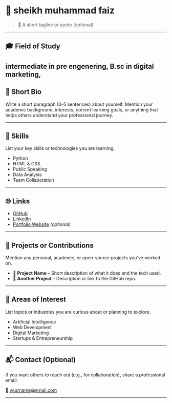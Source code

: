 # 👤 sheikh muhammad faiz

> 📌 A short tagline or quote (optional)

---

## 🎓 Field of Study
intermediate in pre engenering, B.sc in digital marketing, 
---

## 🧾 Short Bio

Write a short paragraph (3–5 sentences) about yourself. Mention your academic background, interests, current learning goals, or anything that helps others understand your professional journey.

---

## 💼 Skills

List your key skills or technologies you are learning.

- Python
- HTML & CSS
- Public Speaking
- Data Analysis
- Team Collaboration

---

## 🌐 Links

- [GitHub](https://github.com/sheikhmuhammadfaiz)
- [LinkedIn](https://linkedin.com/in/sheikhmuhammadfaiz)
- [Portfolio Website](https://yourwebsite.com) *(optional)*

---

## 🚀 Projects or Contributions

Mention any personal, academic, or open-source projects you’ve worked on.

- 📂 **Project Name** – Short description of what it does and the tech used.
- 📂 **Another Project** – Description or link to the GitHub repo.

---

## 🎯 Areas of Interest

List topics or industries you are curious about or planning to explore.

- Artificial Intelligence
- Web Development
- Digital Marketing
- Startups & Entrepreneurship

---

## 📬 Contact (Optional)

If you want others to reach out (e.g., for collaboration), share a professional email:

📧 yourname@email.com

---


